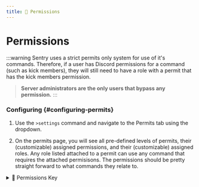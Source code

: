 ```yaml
---
title: 🔑 Permissions
---
```

# Permissions

:::warning
Sentry uses a strict permits only system for use of it's commands. Therefore, if a user has Discord permissions for a command (such as kick members), they will still need to have a role with a permit that has the kick members permission.

> **Server administrators are the only users that bypass any permission.**
:::


### Configuring {#configuring-permits}
1. Use the `>settings` command and navigate to the <span class="badge badge--primary">Permits</span> tab using the dropdown. 

2. On the permits page, you will see all pre-defined levels of permits, their (customizable) assigned permissions, and their (customizable) assigned roles. Any role listed attached to a permit can use any command that requires the attached permisisons. The permissions should be pretty straight forward to what commands they relate to. 

<details className="customdetails">
<summary>🔑 Permissions Key</summary>

:::info
In order of how dangerous the permission can be in a server if given to the wrong person.
:::

**Manage Cases** --> `>case` and `>cases`. Can edit/delete cases.

**Manage Appeals** --> *Can accept, deny, and ignore appeals, full control over appeals. This permission is not used since the Appeals System is coming soon.*

**Warn Members** --> `>warn`, can use any severity

**Mute Members** --> `>mute` and `>unmute`.

**Kick Members** --> `>kick`

**Ban Members** --> `>ban` and `>unban`

**Manage Lockdown** --> `>lockdown` (coming soon)

**Full Control** --> *This is a dangerous to give, as they have full control over settings and all commands.*

</details>